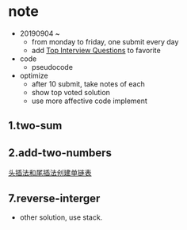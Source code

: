 # note

- 20190904 ~
  - from monday to friday, one submit every day
  - add [Top Interview Questions](https://leetcode.com/problemset/top-interview-questions/) to favorite
- code
  - pseudocode
- optimize
  - after 10 submit, take notes of each
  - show top voted solution
  - use more affective code implement

## 1.two-sum

## 2.add-two-numbers

[头插法和尾插法创建单链表](https://blog.csdn.net/qq_41028985/article/details/82859199)

## 7.reverse-interger

- other solution, use stack.